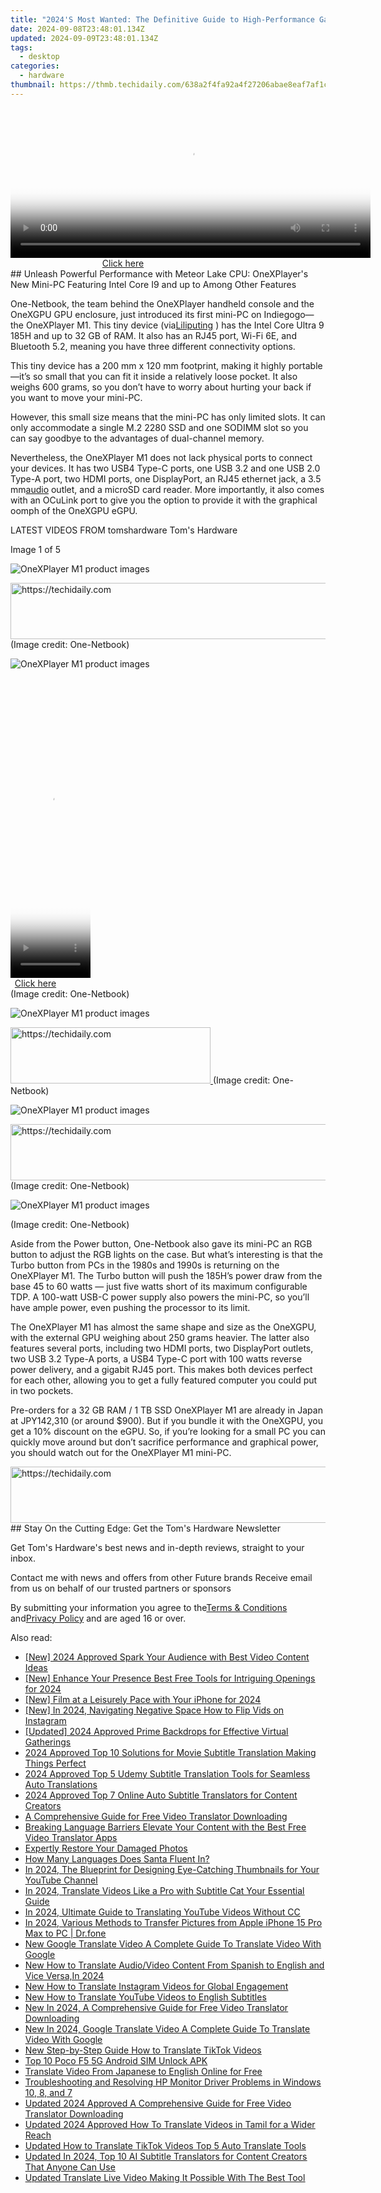 ```yaml
---
title: "2024'S Most Wanted: The Definitive Guide to High-Performance Gaming Machines"
date: 2024-09-08T23:48:01.134Z
updated: 2024-09-09T23:48:01.134Z
tags:
  - desktop
categories:
  - hardware
thumbnail: https://thmb.techidaily.com/638a2f4fa92a4f27206abae8eaf7af1c219069283597a561c9f954f039cf9a3e.jpg
---
```


<!-- affiliate ads begin -->
<span id="1983582">
					<video width="576" height="240" style="cursor:pointer"
           poster="//a.impactradius-go.com/display-clicktoplayimage/1983582.png"
           onclick="if(!this.playClicked){this.play();this.setAttribute('controls',true);this.playClicked=true;}">
	   <source src="//a.impactradius-go.com/display-ad/22993-1983582">
	   <img src="//a.impactradius-go.com/display-clicktoplayimage/1983582.png" style="border: none; height: 100%; width: 100%; object-fit: contain">
	</video>
	<div style="width:360px;text-align:center"><a href="javascript:window.open(decodeURIComponent('https%3A%2F%2Fhomestyler.sjv.io%2Fc%2F5597632%2F1983582%2F22993'), '_blank');void(0);">Click here</a></div>
</span>
<img height="0" width="0" src="https://imp.pxf.io/i/5597632/1983582/22993" style="position:absolute;visibility:hidden;" border="0" />
<!-- affiliate ads end -->
## Unleash Powerful Performance with Meteor Lake CPU: OneXPlayer's New Mini-PC Featuring Intel Core I9 and up to Among Other Features

One-Netbook, the team behind the OneXPlayer handheld console and the OneXGPU GPU enclosure, just introduced its first mini-PC on Indiegogo—the OneXPlayer M1\. This tiny device (via[Liliputing](https://liliputing.com/onexplayer-m1-is-a-mini-pc-with-intel-core-ultra-9-185h-oculink-and-usb4/) ) has the Intel Core Ultra 9 185H and up to 32 GB of RAM. It also has an RJ45 port, Wi-Fi 6E, and Bluetooth 5.2, meaning you have three different connectivity options.

 This tiny device has a 200 mm x 120 mm footprint, making it highly portable—it’s so small that you can fit it inside a relatively loose pocket. It also weighs 600 grams, so you don’t have to worry about hurting your back if you want to move your mini-PC.

 However, this small size means that the mini-PC has only limited slots. It can only accommodate a single M.2 2280 SSD and one SODIMM slot so you can say goodbye to the advantages of dual-channel memory.

 Nevertheless, the OneXPlayer M1 does not lack physical ports to connect your devices. It has two USB4 Type-C ports, one USB 3.2 and one USB 2.0 Type-A port, two HDMI ports, one DisplayPort, an RJ45 ethernet jack, a 3.5 mm[audio](https://www.tomshardware.com/tag/audio) outlet, and a microSD card reader. More importantly, it also comes with an OCuLink port to give you the option to provide it with the graphical oomph of the OneXGPU eGPU.

 LATEST VIDEOS FROM tomshardware Tom's Hardware

 Image 1 of 5

![OneXPlayer M1 product images](https://vanilla.futurecdn.net/cyclingnews/media/img/missing-image.svg)

<!-- affiliate ads begin -->
<a href="https://ephamedtechinc.pxf.io/c/5597632/2130529/26400" target="_top" id="2130529">
  <img src="//a.impactradius-go.com/display-ad/26400-2130529" border="0" alt="https://techidaily.com" width="728" height="90"/>
</a>
<img height="0" width="0" src="https://ephamedtechinc.pxf.io/i/5597632/2130529/26400" style="position:absolute;visibility:hidden;" border="0" />
<!-- affiliate ads end -->
 (Image credit: One-Netbook)

![OneXPlayer M1 product images](https://vanilla.futurecdn.net/cyclingnews/media/img/missing-image.svg)

<!-- affiliate ads begin -->
<span id="1975503">
					<video width="128" height="480" style="cursor:pointer"
           poster="//a.impactradius-go.com/display-clicktoplayimage/1975503.png"
           onclick="if(!this.playClicked){this.play();this.setAttribute('controls',true);this.playClicked=true;}">
	   <source src="//a.impactradius-go.com/display-ad/22993-1975503">
	   <img src="//a.impactradius-go.com/display-clicktoplayimage/1975503.png" style="border: none; height: 100%; width: 100%; object-fit: contain">
	</video>
	<div style="width:80px;text-align:center"><a href="javascript:window.open(decodeURIComponent('https%3A%2F%2Fhomestyler.sjv.io%2Fc%2F5597632%2F1975503%2F22993'), '_blank');void(0);">Click here</a></div>
</span>
<img height="0" width="0" src="https://imp.pxf.io/i/5597632/1975503/22993" style="position:absolute;visibility:hidden;" border="0" />
<!-- affiliate ads end -->
 (Image credit: One-Netbook)

![OneXPlayer M1 product images](https://vanilla.futurecdn.net/cyclingnews/media/img/missing-image.svg)

<!-- affiliate ads begin -->
<a href="https://wigfever.sjv.io/c/5597632/2014850/22899" target="_top" id="2014850">
  <img src="//a.impactradius-go.com/display-ad/22899-2014850" border="0" alt="https://techidaily.com" width="320" height="90"/>
</a>
<img height="0" width="0" src="https://wigfever.sjv.io/i/5597632/2014850/22899" style="position:absolute;visibility:hidden;" border="0" />
<!-- affiliate ads end -->
 (Image credit: One-Netbook)

![OneXPlayer M1 product images](https://vanilla.futurecdn.net/cyclingnews/media/img/missing-image.svg)

<!-- affiliate ads begin -->
<a href="https://appsumo.8odi.net/c/5597632/2123738/7443" target="_top" id="2123738">
  <img src="//a.impactradius-go.com/display-ad/7443-2123738" border="0" alt="https://techidaily.com" width="600" height="90"/>
</a>
<img height="0" width="0" src="https://appsumo.8odi.net/i/5597632/2123738/7443" style="position:absolute;visibility:hidden;" border="0" />
<!-- affiliate ads end -->
 (Image credit: One-Netbook)

![OneXPlayer M1 product images](https://vanilla.futurecdn.net/cyclingnews/media/img/missing-image.svg)

 (Image credit: One-Netbook)

 Aside from the Power button, One-Netbook also gave its mini-PC an RGB button to adjust the RGB lights on the case. But what’s interesting is that the Turbo button from PCs in the 1980s and 1990s is returning on the OneXPlayer M1\. The Turbo button will push the 185H’s power draw from the base 45 to 60 watts — just five watts short of its maximum configurable TDP. A 100-watt USB-C power supply also powers the mini-PC, so you’ll have ample power, even pushing the processor to its limit.

 The OneXPlayer M1 has almost the same shape and size as the OneXGPU, with the external GPU weighing about 250 grams heavier. The latter also features several ports, including two HDMI ports, two DisplayPort outlets, two USB 3.2 Type-A ports, a USB4 Type-C port with 100 watts reverse power delivery, and a gigabit RJ45 port. This makes both devices perfect for each other, allowing you to get a fully featured computer you could put in two pockets.

 Pre-orders for a 32 GB RAM / 1 TB SSD OneXPlayer M1 are already in Japan at JPY142,310 (or around $900). But if you bundle it with the OneXGPU, you get a 10% discount on the eGPU. So, if you’re looking for a small PC you can quickly move around but don’t sacrifice performance and graphical power, you should watch out for the OneXPlayer M1 mini-PC.

<!-- affiliate ads begin -->
<a href="https://ephamedtechinc.pxf.io/c/5597632/2120865/26400?prodsku=mercury" target="_top" id="2120865">
  <img src="//a.impactradius-go.com/display-ad/26400-2120865" border="0" alt="https://techidaily.com" width="728" height="90"/>
</a>
<img height="0" width="0" src="https://ephamedtechinc.pxf.io/i/5597632/2120865/26400?prodsku=mercury" style="position:absolute;visibility:hidden;" border="0" />
<!-- affiliate ads end -->
## Stay On the Cutting Edge: Get the Tom's Hardware Newsletter

 Get Tom's Hardware's best news and in-depth reviews, straight to your inbox.

 Contact me with news and offers from other Future brands  Receive email from us on behalf of our trusted partners or sponsors

 By submitting your information you agree to the[Terms & Conditions](https://futureplc.com/terms-conditions/) and[Privacy Policy](https://futureplc.com/privacy-policy/) and are aged 16 or over.


<ins class="adsbygoogle"
     style="display:block"
     data-ad-format="autorelaxed"
     data-ad-client="ca-pub-7571918770474297"
     data-ad-slot="1223367746"></ins>



<ins class="adsbygoogle"
     style="display:block"
     data-ad-client="ca-pub-7571918770474297"
     data-ad-slot="8358498916"
     data-ad-format="auto"
     data-full-width-responsive="true"></ins>

<span class="atpl-alsoreadstyle">Also read:</span>
<div><ul>
<li><a href="https://youtube-lab.techidaily.com/024-approved-spark-your-audience-with-best-video-content-ideas/"><u>[New] 2024 Approved  Spark Your Audience with Best Video Content Ideas</u></a></li>
<li><a href="https://facebook-video-share.techidaily.com/new-enhance-your-presence-best-free-tools-for-intriguing-openings-for-2024/"><u>[New] Enhance Your Presence  Best Free Tools for Intriguing Openings for 2024</u></a></li>
<li><a href="https://on-screen-recording.techidaily.com/new-film-at-a-leisurely-pace-with-your-iphone-for-2024/"><u>[New] Film at a Leisurely Pace with Your iPhone for 2024</u></a></li>
<li><a href="https://instagram-clips.techidaily.com/new-in-2024-navigating-negative-space-how-to-flip-vids-on-instagram/"><u>[New] In 2024, Navigating Negative Space  How to Flip Vids on Instagram</u></a></li>
<li><a href="https://visual-screen-recording.techidaily.com/updated-2024-approved-prime-backdrops-for-effective-virtual-gatherings/"><u>[Updated] 2024 Approved  Prime Backdrops for Effective Virtual Gatherings</u></a></li>
<li><a href="https://ai-video.techidaily.com/2024-approved-top-10-solutions-for-movie-subtitle-translation-making-things-perfect/"><u>2024 Approved Top 10 Solutions for Movie Subtitle Translation Making Things Perfect</u></a></li>
<li><a href="https://ai-video.techidaily.com/2024-approved-top-5-udemy-subtitle-translation-tools-for-seamless-auto-translations/"><u>2024 Approved Top 5 Udemy Subtitle Translation Tools for Seamless Auto Translations</u></a></li>
<li><a href="https://ai-video.techidaily.com/2024-approved-top-7-online-auto-subtitle-translators-for-content-creators/"><u>2024 Approved Top 7 Online Auto Subtitle Translators for Content Creators</u></a></li>
<li><a href="https://ai-video.techidaily.com/a-comprehensive-guide-for-free-video-translator-downloading/"><u>A Comprehensive Guide for Free Video Translator Downloading</u></a></li>
<li><a href="https://ai-video.techidaily.com/breaking-language-barriers-elevate-your-content-with-the-best-free-video-translator-apps/"><u>Breaking Language Barriers Elevate Your Content with the Best Free Video Translator Apps</u></a></li>
<li><a href="https://ai-video.techidaily.com/expertly-restore-your-damaged-photos/"><u>Expertly Restore Your Damaged Photos</u></a></li>
<li><a href="https://mondly-stories.techidaily.com/how-many-languages-does-santa-fluent-in/"><u>How Many Languages Does Santa Fluent In?</u></a></li>
<li><a href="https://youtube-help.techidaily.com/in-2024-the-blueprint-for-designing-eye-catching-thumbnails-for-your-youtube-channel/"><u>In 2024, The Blueprint for Designing Eye-Catching Thumbnails for Your YouTube Channel</u></a></li>
<li><a href="https://ai-video.techidaily.com/in-2024-translate-videos-like-a-pro-with-subtitle-cat-your-essential-guide/"><u>In 2024, Translate Videos Like a Pro with Subtitle Cat Your Essential Guide</u></a></li>
<li><a href="https://ai-video.techidaily.com/in-2024-ultimate-guide-to-translating-youtube-videos-without-cc/"><u>In 2024, Ultimate Guide to Translating YouTube Videos Without CC</u></a></li>
<li><a href="https://iphone-transfer.techidaily.com/in-2024-various-methods-to-transfer-pictures-from-apple-iphone-15-pro-max-to-pc-drfone-by-drfone-transfer-from-ios/"><u>In 2024, Various Methods to Transfer Pictures from Apple iPhone 15 Pro Max to PC | Dr.fone</u></a></li>
<li><a href="https://ai-video.techidaily.com/new-google-translate-video-a-complete-guide-to-translate-video-with-google/"><u>New Google Translate Video A Complete Guide To Translate Video With Google</u></a></li>
<li><a href="https://ai-video.techidaily.com/new-how-to-translate-audiovideo-content-from-spanish-to-english-and-vice-versain-2024/"><u>New How to Translate Audio/Video Content From Spanish to English and Vice Versa,In 2024</u></a></li>
<li><a href="https://ai-video.techidaily.com/new-how-to-translate-instagram-videos-for-global-engagement/"><u>New How to Translate Instagram Videos for Global Engagement</u></a></li>
<li><a href="https://ai-video.techidaily.com/new-how-to-translate-youtube-videos-to-english-subtitles/"><u>New How to Translate YouTube Videos to English Subtitles</u></a></li>
<li><a href="https://ai-video.techidaily.com/new-in-2024-a-comprehensive-guide-for-free-video-translator-downloading/"><u>New In 2024, A Comprehensive Guide for Free Video Translator Downloading</u></a></li>
<li><a href="https://ai-video.techidaily.com/new-in-2024-google-translate-video-a-complete-guide-to-translate-video-with-google/"><u>New In 2024, Google Translate Video A Complete Guide To Translate Video With Google</u></a></li>
<li><a href="https://ai-video.techidaily.com/new-step-by-step-guide-how-to-translate-tiktok-videos/"><u>New Step-by-Step Guide How to Translate TikTok Videos</u></a></li>
<li><a href="https://sim-unlock.techidaily.com/top-10-poco-f5-5g-android-sim-unlock-apk-by-drfone-android/"><u>Top 10 Poco F5 5G Android SIM Unlock APK</u></a></li>
<li><a href="https://ai-video.techidaily.com/translate-video-from-japanese-to-english-online-for-free/"><u>Translate Video From Japanese to English Online for Free</u></a></li>
<li><a href="https://win-amazing.techidaily.com/troubleshooting-and-resolving-hp-monitor-driver-problems-in-windows-10-8-and-7/"><u>Troubleshooting and Resolving HP Monitor Driver Problems in Windows 10, 8, and 7</u></a></li>
<li><a href="https://ai-video.techidaily.com/updated-2024-approved-a-comprehensive-guide-for-free-video-translator-downloading/"><u>Updated 2024 Approved A Comprehensive Guide for Free Video Translator Downloading</u></a></li>
<li><a href="https://ai-video.techidaily.com/updated-2024-approved-how-to-translate-videos-in-tamil-for-a-wider-reach/"><u>Updated 2024 Approved How To Translate Videos in Tamil for a Wider Reach</u></a></li>
<li><a href="https://ai-video.techidaily.com/updated-how-to-translate-tiktok-videos-top-5-auto-translate-tools/"><u>Updated How to Translate TikTok Videos Top 5 Auto Translate Tools</u></a></li>
<li><a href="https://ai-video.techidaily.com/updated-in-2024-top-10-ai-subtitle-translators-for-content-creators-that-anyone-can-use/"><u>Updated In 2024, Top 10 AI Subtitle Translators for Content Creators That Anyone Can Use</u></a></li>
<li><a href="https://ai-video.techidaily.com/updated-translate-live-video-making-it-possible-with-the-best-tool/"><u>Updated Translate Live Video Making It Possible With The Best Tool</u></a></li>
</ul></div>
